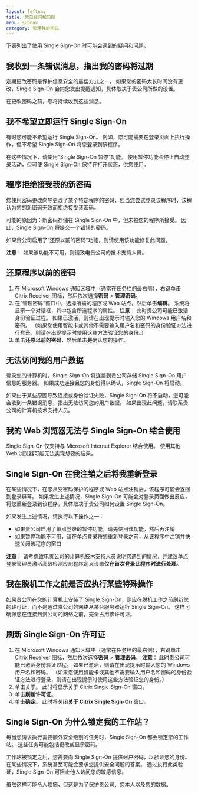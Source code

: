 ```yaml
---
layout: leftnav
title: 常见疑问和问题
menu: subnav
category: 管理我的密码
---
```


下表列出了使用 Single Sign-On 时可能会遇到的疑问和问题。

## 我收到一条错误消息，指出我的密码将过期

定期更改密码是保护信息安全的最佳方式之一。 如果您的密码太长时间没有更改，Single Sign-On 会向您发出提醒通知，具体取决于贵公司所做的设置。

在更改密码之前，您将持续收到这些消息。

## 我不希望立即运行 Single Sign-On

有时您可能不希望运行 Single Sign-On。 例如，您可能需要在登录页面上执行操作，但不希望 Single Sign-On 将您登录到该程序。

在这些情况下，请使用“Single Sign-On 暂停”功能。 使用暂停功能会停止自动登录活动，但可使 Single Sign-On 保持在打开状态，供您使用。

## 程序拒绝接受我的新密码

您使用密码更改向导更改了某个特定程序的密码，但当您尝试登录该程序时，该程认为您的新密码无效而拒绝接受该密码。

可能的原因为：新密码存储在 Single Sign-On 中，但未被您的程序所接受。 因此，Single Sign-On 将提交一个错误的密码。

如果贵公司启用了“还原以前的密码”功能，则请使用该功能修复此问题。

**注意**： 如果该功能不可用，则请致电贵公司的技术支持人员。

## 还原程序以前的密码

1. 在 Microsoft Windows 通知区域中（通常在任务栏的最右侧），右键单击 Citrix Receiver 图标，然后依次选择**密码** > **管理密码**。
1. 在“管理密码”窗口中，选择所需的程序或 Web 站点，然后单击**编辑**。 系统将显示一个对话框，其中包含所选程序的属性。
**注意**： 此时贵公司可能已激活身份验证过程。 如果已激活，则请在出现提示时输入您的 Windows 用户名和密码。 （如果您使用智能卡或其他不需要输入用户名和密码的身份验证方法进行登录，则请在出现提示时使用这些方法验证您的身份。）
1. 单击**还原以前的密码**，然后单击**是**确认您的操作。

## 无法访问我的用户数据

登录您的计算机时，Single Sign-On 将连接到贵公司存储 Single Sign-On 用户信息的服务器。 如果成功连接且您的身份得以确认，Single Sign-On 将启动。

如果由于某些原因导致连接或身份验证失败，Single Sign-On 将不启动，您可能会收到一条错误消息，指出无法访问您的用户数据。 如果出现此问题，请联系贵公司的计算机技术支持人员。

## 我的 Web 浏览器无法与 Single Sign-On 结合使用

Single Sign-On 仅支持与 Microsoft Internet Explorer 结合使用。 使用其他 Web 浏览器可能无法实现想要的结果。

## Single Sign-On 在我注销之后将我重新登录

在某些情况下，在您从受密码保护的程序或 Web 站点注销后，该程序可能会返回到登录屏幕。 如果发生上述情况，Single Sign-On 可能会对登录页面做出反应，将您重新登录到该程序，具体取决于贵公司如何设置 Single Sign-On。

如果发生上述情况，请执行以下操作之一：

* 如果贵公司启用了单点登录的暂停功能，请先使用该功能，然后再注销
* 如果暂停功能不可用，请在单点登录将您重新登录之前，从该程序中注销并快速关闭该程序的窗口

**注意**： 请考虑致电贵公司的计算机技术支持人员说明您遇到的情况，并建议单点登录管理员激活高级检测应用程序定义设置**仅在首次登录此程序时进行处理**。

## 我在脱机工作之前是否应执行某些特殊操作

如果贵公司在您的计算机上安装了 Single Sign-On，则应在脱机工作之前刷新您的许可证，而不是通过贵公司的网络从某台服务器运行 Single Sign-On。 这样可确保您在连接到贵公司的网络之前，完全占用该许可证。

## 刷新 Single Sign-On 许可证

1. 在 Microsoft Windows 通知区域中（通常在任务栏的最右侧），右键单击 Citrix Receiver 图标，然后依次选择**密码** > **管理密码**。
**注意**： 此时贵公司可能已激活身份验证过程。 如果已激活，则请在出现提示时输入您的 Windows 用户名和密码。 （如果您使用智能卡或其他不需要输入用户名和密码的身份验证方法进行登录，则请在出现提示时使用这些方法验证您的身份。）
1. 单击关于。 此时将显示关于 Citrix Single Sign-On 窗口。
1. 单击**刷新许可证**。
1. 单击**确定**。 此时将关闭**关于 Citrix Single Sign-On** 窗口。

## Single Sign-On 为什么锁定我的工作站？

每当您请求执行需要额外安全级别的任务时，Single Sign-On 都会锁定您的工作站。 这些任务可能包括更改或显示密码。

工作站被锁定之后，您需要向 Single Sign-On 提供帐户密码，以验证您的身份。 在某些情况下，系统甚至可能会要求您提供安全问题的答案。 通过执行此类验证，Single Sign-On 可阻止他人访问您的敏感信息。

虽然这样可能令人烦恼，但这是为了保护贵公司、您本人以及您的数据。

